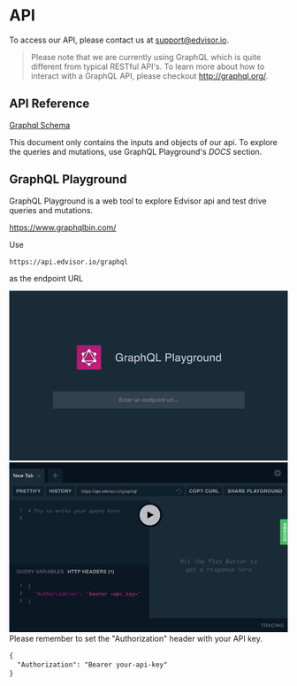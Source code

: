 # API

To access our API, please contact us at <a href='mailto:support@edvisor.io'>support@edvisor.io</a>.

> Please note that we are currently using GraphQL which is quite different from typical RESTful API's. To learn
more about how to interact with a GraphQL API, please checkout <a href='http://graphql.org/'>http://graphql.org/</a>.

## API Reference

<a href='schema/'>Graphql Schema</a>

This document only contains the inputs and objects of our api.
To explore the queries and mutations, use GraphQL Playground's *DOCS* section.

## GraphQL Playground

GraphQL Playground is a web tool to explore Edvisor api and test drive queries and mutations.

<a href='https://www.graphqlbin.com/' target='_blank'>https://www.graphqlbin.com/</a>

Use

```
https://api.edvisor.io/graphql
```

as the endpoint URL

<img src='/images/step1.gif'>
<img src='/images/step2.gif'>

<aside class="notice">
Please remember to set the "Authorization" header with your API key.

```
{
  "Authorization": "Bearer your-api-key"
}
```
</aside>
